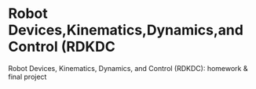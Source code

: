 # Robot Devices,Kinematics,Dynamics,and Control (RDKDC
 Robot Devices, Kinematics, Dynamics, and Control  (RDKDC): homework & final project
